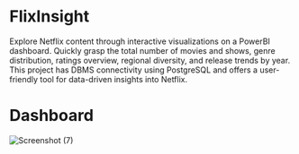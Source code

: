 # FlixInsight
Explore Netflix content through interactive visualizations on a PowerBI dashboard. Quickly grasp the total number of movies and shows, genre distribution, ratings overview, regional diversity, and release trends by year. This project has DBMS connectivity using PostgreSQL and offers a user-friendly tool for data-driven insights into Netflix.

# Dashboard

![Screenshot (7)](https://github.com/benny-abhishek/FlixInsight/assets/121245162/1a4a9a01-c13c-430f-8f2d-efb2e92dc572)


